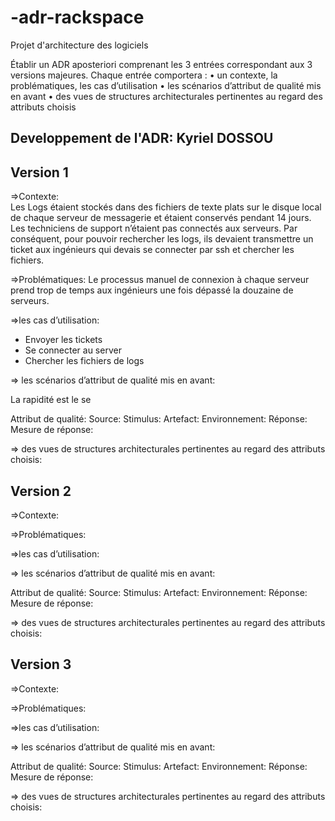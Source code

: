 # -adr-rackspace
Projet d'architecture des logiciels

Établir un ADR aposteriori comprenant les 3 entrées correspondant aux 3 versions majeures. Chaque entrée comportera :
• un contexte, la problématiques, les cas d’utilisation 
• les scénarios d’attribut de qualité mis en avant
• des vues de structures architecturales pertinentes au regard des attributs choisis


Developpement de l'ADR: Kyriel DOSSOU
---------------------------------------------------------------------------------------------------------------------------------
Version 1
---------------------------------------------------------------------------------------------------------------------------------
=>Contexte:  
Les Logs étaient stockés dans des fichiers de texte plats sur le disque local de chaque serveur de messagerie et étaient conservés pendant 14 jours. Les techniciens de support n’étaient pas connectés aux serveurs. Par conséquent, pour pouvoir rechercher les logs, ils devaient transmettre un ticket aux ingénieurs qui devais se connecter par ssh et chercher les fichiers. 

=>Problématiques:
Le processus manuel de connexion à chaque serveur prend trop de temps aux ingénieurs une fois dépassé la douzaine de serveurs.

=>les cas d’utilisation:
  - Envoyer les tickets
  - Se connecter au server
  - Chercher les fichiers de logs
  
=> les scénarios d’attribut de qualité mis en avant:

La rapidité est le se

Attribut de qualité:
Source:
Stimulus:
Artefact:
Environnement:
Réponse:
Mesure de réponse:

=> des vues de structures architecturales pertinentes au regard des attributs choisis:


Version 2
------------------------------------------------------------------------------------------------------------------------------------
=>Contexte:  

=>Problématiques:

=>les cas d’utilisation:

=> les scénarios d’attribut de qualité mis en avant:

Attribut de qualité:
Source:
Stimulus:
Artefact:
Environnement:
Réponse:
Mesure de réponse:

=> des vues de structures architecturales pertinentes au regard des attributs choisis:

Version 3
------------------------------------------------------------------------------------------------------------------------------------

=>Contexte:  

=>Problématiques:

=>les cas d’utilisation:

=> les scénarios d’attribut de qualité mis en avant:

Attribut de qualité:
Source:
Stimulus:
Artefact:
Environnement:
Réponse:
Mesure de réponse:

=> des vues de structures architecturales pertinentes au regard des attributs choisis:
